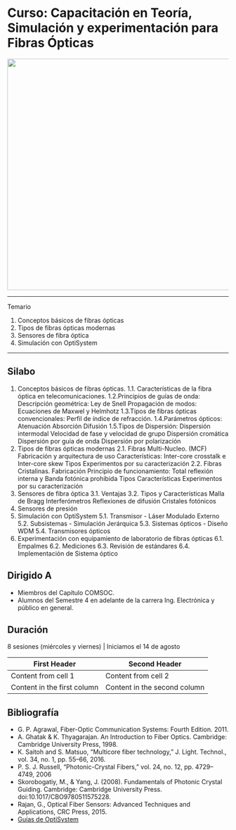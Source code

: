 # Curso: Capacitación en Teoría, Simulación y experimentación para Fibras Ópticas
<img src="https://www.smartoptics.com/wp-content/uploads/2017/05/A2-optical-fiber.png" width="525"/>

*******
Temario  
 1. Conceptos básicos de fibras ópticas
 2. Tipos de fibras ópticas modernas
 3. Sensores de fibra óptica
 4. Simulación con OptiSystem

*******
## Silabo
1. Conceptos básicos de fibras ópticas.
 1.1. Características de la fibra óptica en telecomunicaciones.
 1.2.Principios de guías de onda:
     Descripción geométrica: Ley de Snell
     Propagación de modos: Ecuaciones de Maxwel y Helmhotz
 1.3.Tipos de fibras ópticas convencionales:
     Perfil de índice de refracción.
 1.4.Parámetros ópticos:
     Atenuación
     Absorción
     Difusión
 1.5.Tipos de Dispersión:
     Dispersión intermodal
     Velocidad de fase y velocidad de grupo
     Dispersión cromática
     Dispersión por guía de onda
     Dispersión por polarización
2. Tipos de fibras ópticas modernas
 2.1. Fibras Multi-Nucleo. (MCF)
     Fabricación y arquitectura de uso
     Características: Inter-core crosstalk e Inter-core skew
     Tipos
     Experimentos por su caracterización
 2.2. Fibras Cristalinas.
     Fabricación
     Principio de funcionamiento: Total reflexión interna y Banda fotónica prohibida
     Tipos
     Características
     Experimentos por su caracterización
3. Sensores de fibra óptica
 3.1. Ventajas
 3.2. Tipos y Características
     Malla de Bragg
     Interferómetros
     Reflexiones de difusión
     Cristales fotónicos
4. Sensores de presión
5. Simulación con OptiSystem
 5.1. Transmisor - Láser Modulado Externo
 5.2. Subsistemas - Simulación Jerárquica
 5.3. Sistemas ópticos - Diseño WDM
 5.4. Transmisores ópticos
6. Experimentación con equipamiento de laboratorio de fibras ópticas
 6.1. Empalmes
 6.2. Mediciones
 6.3. Revisión de estándares
 6.4. Implementación de Sistema óptico

## Dirigido A
- Miembros del Capítulo COMSOC.
- Alumnos del Semestre 4 en adelante de la carrera Ing. Electrónica y público en general.

## Duración
8 sesiones (miércoles y viernes) | Iniciamos el 14 de agosto 

First Header | Second Header
------------ | -------------
Content from cell 1 | Content from cell 2
Content in the first column | Content in the second column

## Bibliografía
- G. P. Agrawal, Fiber-Optic Communication Systems: Fourth Edition. 2011.
- A. Ghatak & K. Thyagarajan. An Introduction to Fiber Optics. Cambridge: Cambridge University Press, 1998.
- K. Saitoh and S. Matsuo, “Multicore fiber technology,” J. Light. Technol., vol. 34, no. 1, pp. 55–66, 2016.
- P. S. J. Russell, “Photonic-Crystal Fibers,” vol. 24, no. 12, pp. 4729–4749, 2006
- Skorobogatiy, M., & Yang, J. (2008). Fundamentals of Photonic Crystal Guiding. Cambridge: Cambridge University Press. doi:10.1017/CBO9780511575228.
- Rajan, G., Optical Fiber Sensors: Advanced Techniques and Applications, CRC Press, 2015.
- [Guías de OptiSystem](https://optiwave.com/category/optisystem-manuals/optisystem-tutorials/) 
